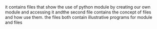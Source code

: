 it contains files that show the use of python module by creating our own module and accessing it
andthe second  file contains the concept of files and how use them. the files both contain illustrative programs for module and files
